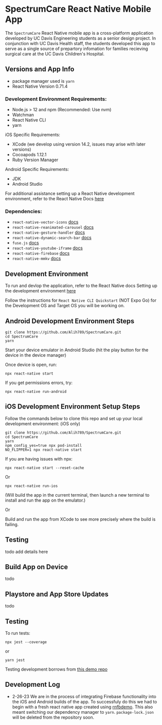 
# SpectrumCare React Native Mobile App

The    `SpectrumCare` React Native mobile app is a cross-platform application developed by UC Davis Engineering students as a senior design project. In conjunction with UC Davis Health staff, the students developed this app to serve as a single source of prepartory infomation for families recieving surgical care at the UC Davis Children's Hospital.

## Versions and App Info
- package manager used is `yarn`
- React Native Version 0.71.4

### Development Environment Requirements:
- Node.js > 12 and npm (Recommended: Use nvm)
- Watchman
- React Native CLI
- yarn


iOS Specific Requirements:
- XCode (we develop using version 14.2, issues may arise with later versions)
- Cocoapods 1.12.1
- Ruby Version Manager

Android Specific Requirements:
- JDK
- Android Studio

For additional assistance setting up a React Native development environment, refer to the React Native Docs [here](https://reactnative.dev/docs/environment-setup)


### Dependencies:
- `react-native-vector-icons` [docs](https://github.com/oblador/react-native-vector-icons)
- `react-native-reanimated-carousel` [docs](https://github.com/dohooo/react-native-reanimated-carousel)
- `react-native-gesture-handler` [docs](https://docs.swmansion.com/react-native-gesture-handler/docs/)
- `react-native-dynamic-search-bar` [docs](https://github.com/WrathChaos/react-native-dynamic-search-bar)
- `fuse.js` [docs](https://fusejs.io/getting-started/installation.html)
- `react-native-youtube-iframe` [docs](https://github.com/LonelyCpp/react-native-youtube-iframe)
- `react-native-firebase` [docs](https://rnfirebase.io/)
- `react-native-mmkv` [docs](https://github.com/mrousavy/react-native-mmkv)


## Development Environment
To run and devlop the application, refer to the React Native docs Setting up the development environment [here](https://reactnative.dev/docs/environment-setup)

Follow the instructions for `React Native CLI Quickstart` (NOT Expo Go) for the Development OS and Target OS you will be working on.

## Android Development Environment Steps
```
git clone https://github.com/Alih789/SpectrumCare.git
cd SpectrumCare
yarn
```

Start your device emulator in Android Studio (hit the play button for the device in the device manager)

Once device is open, run:
```
npx react-native start
```

If you get permissions errors, try:
```
npx react-native run-android
```


## iOS Development Environment Setup Steps

Follow the commands below to clone this repo and set up your local development environment: (iOS only)

```
git clone https://github.com/Alih789/SpectrumCare.git
cd SpectrumCare
yarn
npm_config_yes=true npx pod-install
NO_FLIPPER=1 npx react-native start
```

If you are having issues with npx:
```
npx react-native start --reset-cache
```

Or

```
npx react-native run-ios
```
(Will build the app in the current terminal, then launch a new terminal to install and run the app on the emulator.)

Or

Build and run the app from XCode to see more precisely where the build is failing.


## Testing
todo add details here

## Build App on Device
todo

## Playstore and App Store Updates
todo


## Testing

To run tests:
```
npx jest --coverage
```

or
```
yarn jest
```

Testing development borrows from [this demo repo](https://github.com/vanGalilea/react-native-testing/blob/master/__tests__/Counter.test.tsx)


## Development Log
- 2-26-23 We are in the process of integrating Firebase functionality into the iOS and Android builds of the app. To successfuly do this we had to begin with a fresh react native app created using [rnfbdemo](https://github.com/mikehardy/rnfbdemo). This also meant switching our dependency manager to `yarn`. `package-lock.json` will be deleted from the repository soon.

